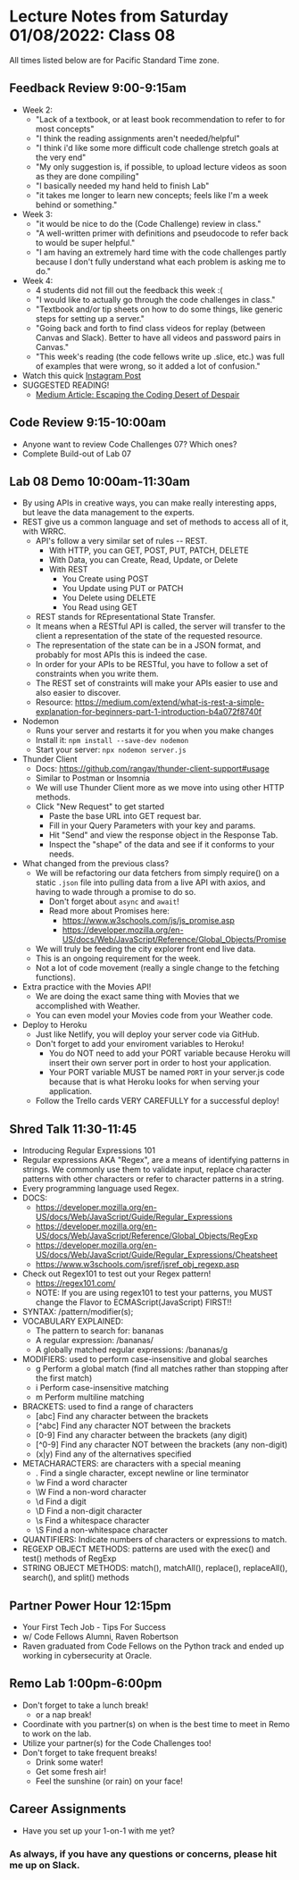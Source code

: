 # Lecture Notes from Saturday 01/08/2022: Class 08
All times listed below are for Pacific Standard Time zone.

## Feedback Review 9:00-9:15am
- Week 2:
  - "Lack of a textbook, or at least book recommendation to refer to for most concepts"
  - "I think the reading assignments aren't needed/helpful"
  - "I think i'd like some more difficult code challenge stretch goals at the very end"
  - "My only suggestion is, if possible, to upload lecture videos as soon as they are done compiling"
  - "I basically needed my hand held to finish Lab"
  - "it takes me longer to learn new concepts; feels like I'm a week behind or something."
- Week 3:
  - "it would be nice to do the (Code Challenge) review in class."
  - "A well-written primer with definitions and pseudocode to refer back to would be super helpful."
  - "I am having an extremely hard time with the code challenges partly because I don't fully understand what each problem is asking me to do."
- Week 4:
  - 4 students did not fill out the feedback this week :(
  - "I would like to actually go through the code challenges in class."
  - "Textbook and/or tip sheets on how to do some things, like generic steps for setting up a server."
  - "Going back and forth to find class videos for replay (between Canvas and Slack). Better to have all videos and password pairs in Canvas."
  - "This week's reading (the code fellows write up .slice, etc.) was full of examples that were wrong, so it added a lot of confusion."
- Watch this quick [Instagram Post](https://www.instagram.com/reel/CM5BwOWnLgo/?igshid=1btcpag8opsmp)
- SUGGESTED READING!
  - [Medium Article: Escaping the Coding Desert of Despair](https://medium.com/startup-grind/adamhurwitz-escaping-the-desert-dd381b92080f)


## Code Review 9:15-10:00am
- Anyone want to review Code Challenges 07? Which ones?
- Complete Build-out of Lab 07


## Lab 08 Demo 10:00am-11:30am
- By using APIs in creative ways, you can make really interesting apps, but leave the data management to the experts.
- REST give us a common language and set of methods to access all of it, with WRRC.
  - API's follow a very similar set of rules -- REST.
    - With HTTP, you can GET, POST, PUT, PATCH, DELETE
    - With Data, you can Create, Read, Update, or Delete
    - With REST
      - You Create using POST
      - You Update using PUT or PATCH
      - You Delete using DELETE
      - You Read using GET
  - REST stands for REpresentational State Transfer.
  - It means when a RESTful API is called, the server will transfer to the client a representation of the state of the requested resource.
  - The representation of the state can be in a JSON format, and probably for most APIs this is indeed the case.
  - In order for your APIs to be RESTful, you have to follow a set of constraints when you write them. 
  - The REST set of constraints will make your APIs easier to use and also easier to discover.
  - Resource: https://medium.com/extend/what-is-rest-a-simple-explanation-for-beginners-part-1-introduction-b4a072f8740f
- Nodemon
  - Runs your server and restarts it for you when you make changes
  - Install it: `npm install --save-dev nodemon`
  - Start your server: `npx nodemon server.js`
- Thunder Client
  - Docs: https://github.com/rangav/thunder-client-support#usage
  - Similar to Postman or Insomnia
  - We will use Thunder Client more as we move into using other HTTP methods.
  - Click "New Request" to get started
    - Paste the base URL into GET request bar.
    - Fill in your Query Parameters with your key and params.
    - Hit "Send" and view the response object in the Response Tab.
    - Inspect the "shape" of the data and see if it conforms to your needs.
- What changed from the previous class?
  - We will be refactoring our data fetchers from simply require() on a static `.json` file into pulling data from a live API with axios, and having to wade through a promise to do so.
    - Don't forget about `async` and `await`!
    - Read more about Promises here:
      - https://www.w3schools.com/js/js_promise.asp
      - https://developer.mozilla.org/en-US/docs/Web/JavaScript/Reference/Global_Objects/Promise
  - We will truly be feeding the city explorer front end live data.
  - This is an ongoing requirement for the week.
  - Not a lot of code movement (really a single change to the fetching functions).
- Extra practice with the Movies API!
  - We are doing the exact same thing with Movies that we accomplished with Weather.
  - You can even model your Movies code from your Weather code.
- Deploy to Heroku
  - Just like Netlify, you will deploy your server code via GitHub.
  - Don't forget to add your enviroment variables to Heroku!
    - You do NOT need to add your PORT variable because Heroku will insert their own server port in order to host your application.
    - Your PORT variable MUST be named `PORT` in your server.js code because that is what Heroku looks for when serving your application. 
  - Follow the Trello cards VERY CAREFULLY for a successful deploy!


## Shred Talk 11:30-11:45
- Introducing Regular Expressions 101
- Regular expressions AKA "Regex", are a means of identifying patterns in strings. We commonly use them to validate input, replace character patterns with other characters or refer to character patterns in a string.
- Every programming language used Regex.
- DOCS:
  - https://developer.mozilla.org/en-US/docs/Web/JavaScript/Guide/Regular_Expressions
  - https://developer.mozilla.org/en-US/docs/Web/JavaScript/Reference/Global_Objects/RegExp
  - https://developer.mozilla.org/en-US/docs/Web/JavaScript/Guide/Regular_Expressions/Cheatsheet
  - https://www.w3schools.com/jsref/jsref_obj_regexp.asp
- Check out Regex101 to test out your Regex pattern!
  - https://regex101.com/
  - NOTE: If you are using regex101 to test your patterns, you MUST change the Flavor to ECMAScript(JavaScript) FIRST!!
- SYNTAX: /pattern/modifier(s);
- VOCABULARY EXPLAINED:
  - The pattern to search for:   bananas	 
  - A regular expression:   /bananas/	 
  - A globally matched regular expressions:  /bananas/g
- MODIFIERS: used to perform case-insensitive and global searches
  - g	Perform a global match (find all matches rather than stopping after the first match)
  - i	Perform case-insensitive matching
  - m	Perform multiline matching
- BRACKETS: used to find a range of characters
  - [abc]	Find any character between the brackets
  - [^abc]	Find any character NOT between the brackets
  - [0-9]	Find any character between the brackets (any digit)
  - [^0-9]	Find any character NOT between the brackets (any non-digit)
  - (x|y)	Find any of the alternatives specified
- METACHARACTERS: are characters with a special meaning
  - .	Find a single character, except newline or line terminator
  - \w	Find a word character
  - \W	Find a non-word character
  - \d	Find a digit
  - \D	Find a non-digit character
  - \s	Find a whitespace character
  - \S	Find a non-whitespace character
- QUANTIFIERS: Indicate numbers of characters or expressions to match.
- REGEXP OBJECT METHODS: patterns are used with the exec() and test() methods of RegExp
- STRING OBJECT METHODS: match(), matchAll(), replace(), replaceAll(), search(), and split() methods


## Partner Power Hour 12:15pm
- Your First Tech Job - Tips For Success
- w/ Code Fellows Alumni, Raven Robertson
- Raven graduated from Code Fellows on the Python track and ended up working in cybersecurity at Oracle. 


## Remo Lab 1:00pm-6:00pm
- Don't forget to take a lunch break!
  - or a nap break!
- Coordinate with you partner(s) on when is the best time to meet in Remo to work on the lab.
- Utilize your partner(s) for the Code Challenges too!
- Don't forget to take frequent breaks!
  - Drink some water!
  - Get some fresh air!
  - Feel the sunshine (or rain) on your face!


## Career Assignments
- Have you set up your 1-on-1 with me yet? 


### As always, if you have any questions or concerns, please hit me up on Slack.
